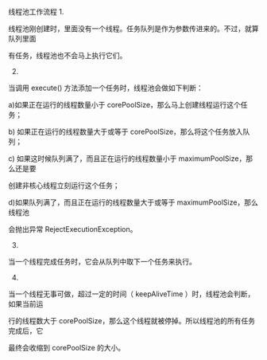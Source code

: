 线程池工作流程
1.

线程池刚创建时，里面没有一个线程。任务队列是作为参数传进来的。不过，就算队列里面

有任务，线程池也不会马上执行它们。

2.

当调用 execute() 方法添加一个任务时，线程池会做如下判断：

a)如果正在运行的线程数量小于 corePoolSize，那么马上创建线程运行这个任务；
  

b) 如果正在运行的线程数量大于或等于 corePoolSize，那么将这个任务放入队列；

c) 如果这时候队列满了，而且正在运行的线程数量小于 maximumPoolSize，那么还是要

创建非核心线程立刻运行这个任务；

d)如果队列满了，而且正在运行的线程数量大于或等于 maximumPoolSize，那么线程池

会抛出异常 RejectExecutionException。

3.

当一个线程完成任务时，它会从队列中取下一个任务来执行。

4.

当一个线程无事可做，超过一定的时间（ keepAliveTime ）时，线程池会判断，如果当前运

行的线程数大于 corePoolSize，那么这个线程就被停掉。所以线程池的所有任务完成后，它

最终会收缩到 corePoolSize 的大小。